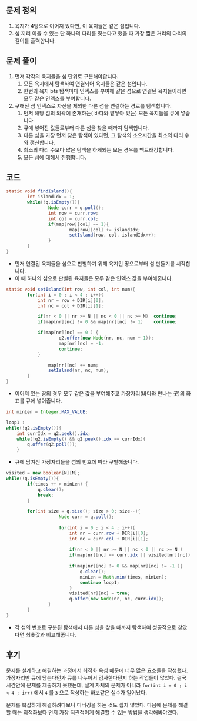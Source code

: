 ## 문제 정의

1. 육지가 4방으로 이어져 있다면, 이 육지들은 같은 섬입니다.
2. 섬 끼리 이을 수 있는 단 하나의 다리를 짓는다고 했을 때 가장 짧은 거리의 다리의 길이를 출력합니다.

## 문제 풀이

1. 먼저 각각의 육지들을 섬 단위로 구분해야합니다.
    1. 모든 육지에서 탐색하여 연결되어 육지들은 같은 섬입니다.
    2. 한번의 육지 bfs 탐색마다 인덱스를 부여해 같은 섬으로 연결된 육지들이라면 모두 같은 인덱스를 부여합니다.
2. 구해진 섬 인덱스로 자신을 제외한 다른 섬을 연결하는 경로를 탐색합니다.
    1. 먼저 해당 섬의 외곽에 존재하는( 바다와 맡닿아 있는) 모든 육지들을 큐에 넣습니다. 
    2. 큐에 넣어진 값들로부터 다른 섬을 찾을 때까지 탐색합니다.
    3. 다른 섬을 가장 먼저 찾은 탐색이 있다면, 그 탐색의 소요시간을 최소의 다리 수와 갱신합니다.
    4. 최소의 다리 수보다 많은 탐색을 하게되는 모든 경우를 백트래킹합니다.
    5. 모든 섬에 대해서 진행합니다.

## 코드

```java
static void findIsland(){
		int islandIdx = 1;
		while(!q.isEmpty()){
				Node curr = q.poll();
				int row = curr.row;
				int col = curr.col;
				if(map[row][col] == 1){
						map[row][col] += islandIdx;
						setIsland(row, col, islandIdx++);
				}
		}
}
```

- 먼저 연결된 육지들을 섬으로 판별하기 위해 육지인 땅으로부터 섬 만들기를 시작합니다.
- 이 때 하나의 섬으로 판별된 육지들은 모두 같은 인덱스 값을 부여해줍니다.

```java
static void setIsland(int row, int col, int num){
		for(int i = 0 ; i < 4 ; i++){
			int nr = row + DIR[i][0];
			int nc = col + DIR[i][1];

			if(nr < 0 || nr >= N || nc < 0 || nc >= N)  continue;
			if(map[nr][nc] != 0 && map[nr][nc] != 1)    continue;

			if(map[nr][nc] == 0 ) {
					q2.offer(new Node(nr, nc, num + 1));
					map[nr][nc] = -1;
					continue;
			}

				map[nr][nc] += num;
				setIsland(nr, nc, num);
		}
}
```

- 이어져 있는 땅의 경우 모두 같은 값을 부여해주고 가장자리(바다와 만나는 곳)의 좌표를 큐에 넣어줍니다.

```java
int minLen = Integer.MAX_VALUE;

loop1 :
while(!q2.isEmpty()){
	int currIdx = q2.peek().idx;
	while(!q2.isEmpty() && q2.peek().idx == currIdx){
		q.offer(q2.poll());
	}
```

- 큐에 담겨진 가장자리들을 섬의 번호에 따라 구별해줍니다.

```java
visited = new boolean[N][N];
while(!q.isEmpty()){
		if(times ++ > minLen) {
			q.clear();
			break;
		}
	
		for(int size = q.size(); size > 0; size--){
					Node curr = q.poll();
			
					for(int i = 0 ; i < 4 ; i++){
						int nr = curr.row + DIR[i][0];
						int nc = curr.col + DIR[i][1];
			
						if(nr < 0 || nr >= N || nc < 0 || nc >= N )     continue;
						if(map[nr][nc] == curr.idx || visited[nr][nc])  continue;
			
						if(map[nr][nc] != 0 && map[nr][nc] != -1 ){
							q.clear();
							minLen = Math.min(times, minLen);
							continue loop1;
						}
						visited[nr][nc] = true;
						q.offer(new Node(nr, nc, curr.idx));
				}
		}
}
```

- 각 섬의 번호로 구분된 탐색에서 다른 섬을 찾을 때까지 탐색하여 성공적으로 찾았다면 최솟값과 비교해줍니다.

## 후기

문제를 설계하고 해결하는 과정에서 최적화 욕심 때문에 너무 많은 요소들을 작성했다. 가장자리만 큐에 담는다던가 큐를 나누어서 검사한다던지 하는 작업들이 많았다. 결국 시간안에 문제를 제출하지 못했는데, 설계 자체의 문제가 아니라 `for(int i = 0 ; i < 4 ; i++)` 에서 `4` 를 `3` 으로 작성하는 바보같은 실수가 일어났다.

문제를 복잡하게 해결하려다보니 디버깅을 하는 것도 쉽지 않았다. 다음에 문제를 해결할 때는 최적화보다 먼저 가장 직관적이게 해결할 수 있는 방법을 생각해봐야겠다.